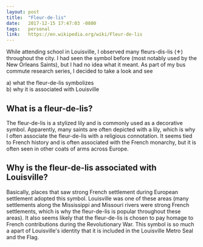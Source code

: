 ```yaml
---
layout: post
title:  "Fleur-de-lis"
date:   2017-12-15 17:47:03 -0800
tags:   personal
link:   https://en.wikipedia.org/wiki/Fleur-de-lis
---
```


While attending school in Louisville, I observed many fleurs-dis-lis (⚜️) throughout the city.  I had seen the symbol before (most notably used by the New Orleans Saints), but I had no idea what it meant. As part of my bus commute research series, I decided to take a look and see

a) what the fleur-de-lis symbolizes  
b) why it is associated with Louisville

## What is a fleur-de-lis?
The fleur-de-lis is a stylized lily and is commonly used as a decorative symbol. Apparently, many saints are often depicted with a lily, which is why I often associate the fleur-de-lis with a religious connotation. It seems tied to French history and is often associated with the French monarchy, but it is often seen in other coats of arms across Europe.

## Why is the fleur-de-lis associated with Louisville?
Basically, places that saw strong French settlement during European settlement adopted this symbol. Louisville was one of these areas (many settlements along the Mississippi and Missouri rivers were strong French settlements, which is why the fleur-de-lis is popular throughout these areas). It also seems likely that the fleur-de-lis is chosen to pay homage to French contributions during the Revolutionary War. This symbol is so much a apart of Louisville's identity that it is included in the Louisville Metro Seal and the Flag.
